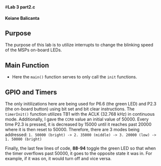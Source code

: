#**Lab 3 part2.c**
#### Keiane Balicanta
## Purpose
The purpose of this lab is to utilize interrupts to change the blinking speed of the MSPs on-board LEDs.

## Main Function
* Here the `main()` function serves to only call the `init` functions.

## GPIO and Timers
The only initilizations here are being used for P6.6 (the green LED) and P2.3 (the on-board button) using bit set and bit clear instructions. The `timerInit()` function utilizes TB1 with the ACLK (32.768 kHz) in continuous mode. Additionally, I gave the `CCR0` value an initial value of 50000. Every time P2.3 is pressed, it is decreased by 15000 until it reaches past 20000 where it is then reset to 50000. Therefore, there are 3 modes being addressed:
`1. 50000 (bright) -> 2. 35000 (middle) -> 3. 20000 (low) -> 1. 50000 (bright)`

Finally, the last few lines of code, **88-94** toggle the green LED so that when the timer overflows past 50000, it goes to the opposite state it was in. For example, if it was on, it would turn off and vice versa.